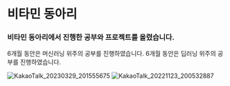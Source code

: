 # 비타민 동아리

### 비타민 동아리에서 진행한 공부와 프로젝트를 올렸습니다.

6개월 동안은 머신러닝 위주의 공부를 진행하였습니다.
6개월 동안은 딥러닝 위주의 공부를 진행하였습니다.

![KakaoTalk_20230329_201555675](https://user-images.githubusercontent.com/108413432/234436432-9d584007-f7cc-4990-995f-07b871503532.jpg)
![KakaoTalk_20221123_200532887](https://user-images.githubusercontent.com/108413432/234436440-f74fdd8a-9b9c-4e42-b5e5-bac63c960245.jpg)
